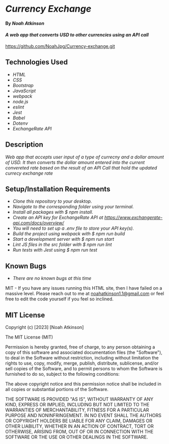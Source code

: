 # _Currency Exchange_

#### By _**Noah Atkinson**_

#### _A web app that converts USD to other currencies using an API call_

https://github.com/NoahJpg/Currency-exchange.git

## Technologies Used

* _HTML_
* _CSS_
* _Bootstrap_
* _JavaScript_
* _webpack_
* _node.js_
* _eslint_
* _Jest_
* _Babel_
* _Dotenv_
* _ExchangeRate API_

## Description

_Web app that accepts user input of a type of currecny and a dollar amount of USD. It then converts the dollar amount entered into the current convereted rate based on the result of an API Call that hold the updated currecy exchange rate_

## Setup/Installation Requirements

* _Clone this repository to your desktop._
* _Navigate to the corresponding folder using your terminal._
* _Install all packages with $ npm install._
* _Create an API key for ExchangeRate API at https://www.exchangerate-api.com/docs/overview/_
* _You will need to set up a .env file to store your API key(s)._
* _Build the project using webpack with $ npm run build_
* _Start a development server with $ npm run start_
* _Lint JS files in the src folder with $ npm run lint_
* _Run tests with Jest using $ npm run test_ 


## Known Bugs

* _There are no known bugs at this time_


MIT - If you have any issues running this HTML site, then I have failed on a massive level. Please reach out to me at noahatkinson1.1@gmail.com or feel free to edit the code yourself if you feel so inclined.

## MIT License

Copyright (c) [2023] [Noah Atkinson]

The MIT License (MIT)

Permission is hereby granted, free of charge, to any person obtaining a copy of this software and associated documentation files (the "Software"), to deal in the Software without restriction, including without limitation the rights to use, copy, modify, merge, publish, distribute, sublicense, and/or sell copies of the Software, and to permit persons to whom the Software is furnished to do so, subject to the following conditions:

The above copyright notice and this permission notice shall be included in all copies or substantial portions of the Software.

THE SOFTWARE IS PROVIDED "AS IS", WITHOUT WARRANTY OF ANY KIND, EXPRESS OR IMPLIED, INCLUDING BUT NOT LIMITED TO THE WARRANTIES OF MERCHANTABILITY, FITNESS FOR A PARTICULAR PURPOSE AND NONINFRINGEMENT. IN NO EVENT SHALL THE AUTHORS OR COPYRIGHT HOLDERS BE LIABLE FOR ANY CLAIM, DAMAGES OR OTHER LIABILITY, WHETHER IN AN ACTION OF CONTRACT, TORT OR OTHERWISE, ARISING FROM, OUT OF OR IN CONNECTION WITH THE SOFTWARE OR THE USE OR OTHER DEALINGS IN THE SOFTWARE.